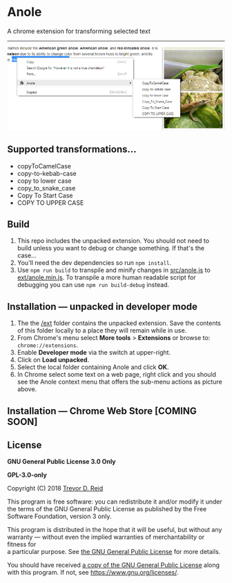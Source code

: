 # Anole
A chrome extension for transforming selected text

---

![](doc/img/anole-in-action.png)

## Supported transformations...
- copyToCamelCase
- copy-to-kebab-case
- copy to lower case
- copy_to_snake_case
- Copy To Start Case
- COPY TO UPPER CASE
 
## Build
1. This repo includes the unpacked extension.  You should not need to build 
   unless you want to debug or change something.  If that's the case...
1. You'll need the dev dependencies so run `npm install`.
1. Use `npm run build` to transpile and minify changes in [src/anole.js](src/anole.js)
   to [ext/anole.min.js](ext/anole.min.js).  To transpile a more human readable 
   script for debugging you can use `npm run build-debug` instead.

## Installation — unpacked in developer mode
1. The the [/ext](ext/) folder contains the unpacked extension. Save the 
   contents of this folder locally to a place they will remain while in use.
1. From Chrome's menu select **More tools** > **Extensions** or browse to:
   `chrome://extensions`.
1. Enable **Developer mode** via the switch at upper-right.
1. Click on **Load unpacked**.
1. Select the local folder containing Anole and click **OK**.
1. In Chrome select some text on a web page, right click and you should see the
   Anole context menu that offers the sub-menu actions as picture above.

## Installation — Chrome Web Store [**COMING SOON**]

## License
**GNU General Public License 3.0 Only** 

**GPL-3.0-only**

Copyright (C) 2018 [Trevor D. Reid](https://tdreid.github.io/)

This program is free software: you can redistribute it and/or modify it under 
the terms of the GNU General Public License as published by the Free Software 
Foundation, version 3 only.

This program is distributed in the hope that it will be useful, but without any 
warranty — without even the implied warranties of merchantability or fitness for  
a particular purpose. See [the GNU General Public License](LICENSE) for more 
details.

You should have received [a copy of the GNU General Public License](LICENSE) 
along with this program. If not, see <https://www.gnu.org/licenses/>.
